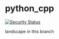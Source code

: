 # python_cpp

[![Security Status](https://www.murphysec.com/platform3/v31/badge/1660471340727820288.svg)](https://www.murphysec.com/console/report/1660471340685877248/1660471340727820288)


landscape in this branch
